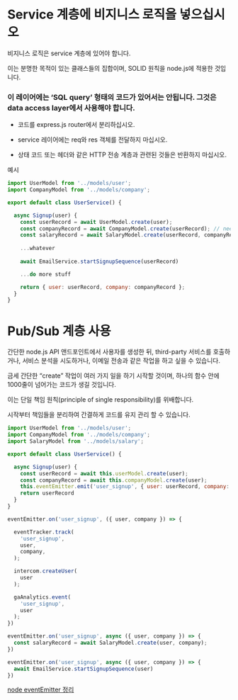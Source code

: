 # Service 계층에 비지니스 로직을 넣으십시오

비지니스 로직은 service 계층에 있어야 합니다.

이는 분명한 목적이 있는 클래스들의 집합이며, SOLID 원칙을 node.js에 적용한 것입니다.

### 이 레이어에는 ‘SQL query’ 형태의 코드가 있어서는 안됩니다. 그것은 data access layer에서 사용해야 합니다.

- 코드를 express.js router에서 분리하십시오.

- service 레이어에는 req와 res 객체를 전달하지 마십시오.

- 상태 코드 또는 헤더와 같은 HTTP 전송 계층과 관련된 것들은 반환하지 마십시오.

예시
``` javascript
import UserModel from '../models/user';
import CompanyModel from '../models/company';

export default class UserService() {

  async Signup(user) {
    const userRecord = await UserModel.create(user);
    const companyRecord = await CompanyModel.create(userRecord); // needs userRecord to have the database id 
    const salaryRecord = await SalaryModel.create(userRecord, companyRecord); // depends on user and company to be created
    
    ...whatever
    
    await EmailService.startSignupSequence(userRecord)

    ...do more stuff

    return { user: userRecord, company: companyRecord };
  }
}
```

# Pub/Sub 계층 사용
간단한 node.js API 앤드포인트에서 사용자를 생성한 뒤, third-party 서비스를 호출하거나, 서비스 분석을 시도하거나, 이메일 전송과 같은 작업을 하고 싶을 수 있습니다.

금세 간단한 “create” 작업이 여러 가지 일을 하기 시작할 것이며, 하나의 함수 안에 1000줄이 넘어가는 코드가 생길 것입니다.

이는 단일 책임 원칙(principle of single responsibility)를 위배합니다.

시작부터 책임들을 분리하여 간결하게 코드를 유지 관리 할 수 있습니다.

``` javascript
import UserModel from '../models/user';
import CompanyModel from '../models/company';
import SalaryModel from '../models/salary';

export default class UserService() {

  async Signup(user) {
    const userRecord = await this.userModel.create(user);
    const companyRecord = await this.companyModel.create(user);
    this.eventEmitter.emit('user_signup', { user: userRecord, company: companyRecord })
    return userRecord
  }
}
```

``` javascript
eventEmitter.on('user_signup', ({ user, company }) => {

  eventTracker.track(
    'user_signup',
    user,
    company,
  );

  intercom.createUser(
    user
  );

  gaAnalytics.event(
    'user_signup',
    user
  );
})
```

``` javascript
eventEmitter.on('user_signup', async ({ user, company }) => {
  const salaryRecord = await SalaryModel.create(user, company);
})
```

``` javascript
eventEmitter.on('user_signup', async ({ user, company }) => {
  await EmailService.startSignupSequence(user)
})
```
[node eventEmitter 정리](https://edykim.com/ko/post/events-eventemitter-translation-in-node.js/)